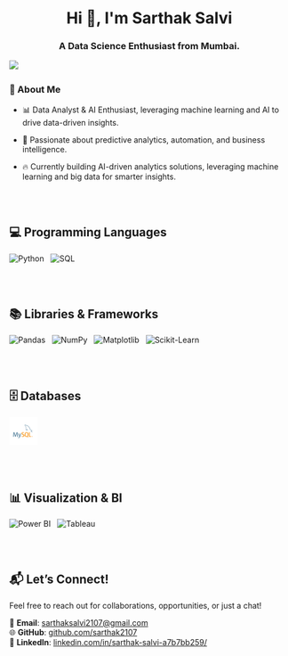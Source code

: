 <h1 align="center">Hi 👋, I'm Sarthak Salvi</h1>
<h3 align="center">A Data Science Enthusiast from Mumbai.</h3>

![](https://komarev.com/ghpvc/?username=sarthak2107&color=green&style=plastic&label=VISITS!!)


### 🚀 About Me
- 📊 Data Analyst & AI Enthusiast, leveraging machine learning and AI to drive data-driven insights.
- 🚀 Passionate about predictive analytics, automation, and business intelligence.
- 🔥 Currently building AI-driven analytics solutions, leveraging machine learning and big data for smarter insights.

  <br><br>
  
## 💻 Programming Languages  
<div>    
  <div>  
  <img width="50" title="Python" src="https://upload.wikimedia.org/wikipedia/commons/c/c3/Python-logo-notext.svg"/> &nbsp;
  <img width="50" title="SQL" src="https://upload.wikimedia.org/wikipedia/commons/8/87/Sql_data_base_with_logo.png"/>  
</div>

<br><br>

## 📚 Libraries & Frameworks  
<div>
  <img width="50" title="Pandas" src="https://upload.wikimedia.org/wikipedia/commons/e/ed/Pandas_logo.svg"/> &nbsp;
  <img width="50" title="NumPy" src="https://upload.wikimedia.org/wikipedia/commons/3/31/NumPy_logo_2020.svg"/> &nbsp;
  <img width="50" title="Matplotlib" src="https://upload.wikimedia.org/wikipedia/commons/8/84/Matplotlib_icon.svg"/> &nbsp;
  <img width="50" title="Scikit-Learn" src="https://upload.wikimedia.org/wikipedia/commons/0/05/Scikit_learn_logo_small.svg"/> 
</div>  

<br><br>

## 🗄 Databases
<div>    
  <div>  
  <img width="50" title="MySQL" src="mysql.png"/> &nbsp; 
</div>

<br><br>

## 📊 Visualization & BI 
<div>
  <img width="50" title="Power BI" src="https://upload.wikimedia.org/wikipedia/commons/c/cf/New_Power_BI_Logo.svg"/> &nbsp;
  <img width="50" title="Tableau" src="https://upload.wikimedia.org/wikipedia/commons/4/4b/Tableau_Logo.png"/> 
</div> 

<br><br>


## 📬 **Let’s Connect!**  
Feel free to reach out for collaborations, opportunities, or just a chat!  

📧 **Email**: [sarthaksalvi2107@gmail.com](mailto:sarthaksalvi2107@gmail.com)   
🌐 **GitHub**: [github.com/sarthak2107](https://github.com/sarthak2107)  
🔗 **LinkedIn**: [linkedin.com/in/sarthak-salvi-a7b7bb259/](https://www.linkedin.com/in/sarthak-salvi-a7b7bb259/)

<br><br>
